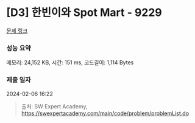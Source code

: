 # [D3] 한빈이와 Spot Mart - 9229 

[문제 링크](https://swexpertacademy.com/main/code/problem/problemDetail.do?contestProbId=AW8Wj7cqbY0DFAXN) 

### 성능 요약

메모리: 24,152 KB, 시간: 151 ms, 코드길이: 1,114 Bytes

### 제출 일자

2024-02-06 16:22



> 출처: SW Expert Academy, https://swexpertacademy.com/main/code/problem/problemList.do